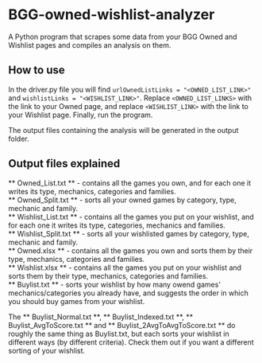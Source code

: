 # BGG-owned-wishlist-analyzer
A Python program that scrapes some data from your BGG Owned and Wishlist pages and compiles an analysis on them.

## How to use
In the driver.py file you will find ``` urlOwnedListLinks = "<OWNED_LIST_LINK>" ``` and ``` wishlistLinks = "<WISHLIST_LINK>" ```. Replace ``` <OWNED_LIST_LINKS> ``` with the link to your Owned page, and replace ``` <WISHLIST_LINK> ``` with the link to your Wishlist page. Finally, run the program.

The output files containing the analysis will be generated in the output folder.

## Output files explained
** Owned_List.txt ** - contains all the games you own, and for each one it writes its type, mechanics, categories and families. <br />
** Owned_Split.txt ** - sorts all your owned games by category, type, mechanic and family. <br />
** Wishlist_List.txt ** - contains all the games you put on your wishlist, and for each one it writes its type, categories, mechanics and families. <br />
** Wishlist_Split.txt ** - sorts all your wishlisted games by category, type, mechanic and family. <br />
** Owned.xlsx ** - contains all the games you own and sorts them by their type, mechanics, categories and families. <br />
** Wishlist.xlsx ** - contains all the games you put on your wishlist and sorts them by their type, mechanics, categories and families. <br />
** Buylist.txt ** - sorts your wishlist by how many owend games' mechanics/categories you already have, and suggests the order in which you should buy games from your wishlist. <br />

The ** Buylist_Normal.txt **, ** Buylist_Indexed.txt **, ** Buylist_AvgToScore.txt ** and ** Buylist_2AvgToAvgToScore.txt ** do roughly the same thing as Buylist.txt, but each sorts your wishlist in different ways (by different criteria). Check them out if you want a different sorting of your wishlist.


